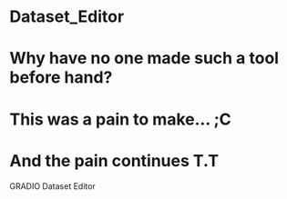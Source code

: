 # Dataset_Editor
# Why have no one made such a tool before hand?
# This was a pain to make... ;C
# And the pain continues T.T

GRADIO Dataset Editor
